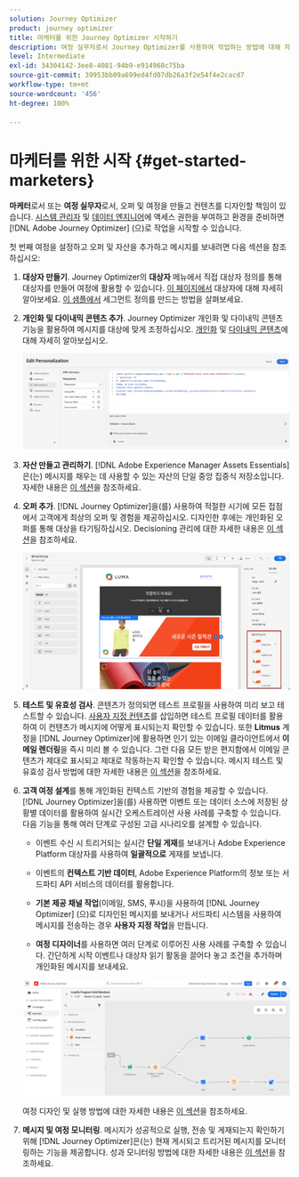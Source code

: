 ```yaml
---
solution: Journey Optimizer
product: journey optimizer
title: 마케터를 위한 Journey Optimizer 시작하기
description: 여정 실무자로서 Journey Optimizer를 사용하여 작업하는 방법에 대해 자세히 알아보십시오
level: Intermediate
exl-id: 34304142-3ee8-4081-94b9-e914968c75ba
source-git-commit: 39953bb09a699ed4fd07db26a3f2e54f4e2cacd7
workflow-type: tm+mt
source-wordcount: '456'
ht-degree: 100%

---
```


# 마케터를 위한 시작 {#get-started-marketers}

**마케터**&#x200B;로서 또는 **여정 실무자**&#x200B;로서, 오퍼 및 여정을 만들고 컨텐츠를 디자인할 책임이 있습니다. [시스템 관리자](administrator.md) 및 [데이터 엔지니어](data-engineer.md)에 액세스 권한을 부여하고 환경을 준비하면 [!DNL Adobe Journey Optimizer] (으)로 작업을 시작할 수 있습니다.

첫 번째 여정을 설정하고 오퍼 및 자산을 추가하고 메시지를 보내려면 다음 섹션을 참조하십시오:

1. **대상자 만들기**. Journey Optimizer의 **대상자** 메뉴에서 직접 대상자 정의를 통해 대상자를 만들어 여정에 활용할 수 있습니다.  [이 페이지에서](../../audience/about-audiences.md) 대상자에 대해 자세히 알아보세요. [이 샘플에서](../../audience/creating-a-segment-definition.md) 세그먼트 정의를 만드는 방법을 살펴보세요.

1. **개인화 및 다이내믹 콘텐츠 추가**. Journey Optimizer 개인화 및 다이내믹 콘텐츠 기능을 활용하여 메시지를 대상에 맞게 조정하십시오. [개인화](../../personalization/personalize.md) 및 [다이내믹 콘텐츠](../../personalization/get-started-dynamic-content.md)에 대해 자세히 알아보십시오.

   ![](../assets/perso_ee2.png)

1. **자산 만들고 관리하기**. [!DNL Adobe Experience Manager Assets Essentials]은(는) 메시지를 채우는 데 사용할 수 있는 자산의 단일 중앙 집중식 저장소입니다. 자세한 내용은 [이 섹션](../../content-management/assets-essentials.md)을 참조하세요.

1. **오퍼 추가**. [!DNL Journey Optimizer]을(를) 사용하여 적절한 시기에 모든 접점에서 고객에게 최상의 오퍼 및 경험을 제공하십시오. 디자인한 후에는 개인화된 오퍼를 통해 대상을 타기팅하십시오. Decisioning 관리에 대한 자세한 내용은 [이 섹션](../../offers/get-started/starting-offer-decisioning.md)을 참조하세요.

   ![](../assets/offers-e2e-offers-displayed.png)

1. **테스트 및 유효성 검사**. 콘텐츠가 정의되면 테스트 프로필을 사용하여 미리 보고 테스트할 수 있습니다. [사용자 지정 컨텐츠](../../personalization/personalize.md)를 삽입하면 테스트 프로필 데이터를 활용하여 이 컨텐츠가 메시지에 어떻게 표시되는지 확인할 수 있습니다. 또한 **Litmus** 계정을 [!DNL Journey Optimizer]에 활용하면 인기 있는 이메일 클라이언트에서 **이메일 렌더링**&#x200B;을 즉시 미리 볼 수 있습니다. 그런 다음 모든 받은 편지함에서 이메일 콘텐츠가 제대로 표시되고 제대로 작동하는지 확인할 수 있습니다. 메시지 테스트 및 유효성 검사 방법에 대한 자세한 내용은 [이 섹션](../../email/preview.md)을 참조하세요.

1. **고객 여정 설계**&#x200B;를 통해 개인화된 컨텍스트 기반의 경험을 제공할 수 있습니다. [!DNL Journey Optimizer]을(를) 사용하면 이벤트 또는 데이터 소스에 저장된 상황별 데이터를 활용하여 실시간 오케스트레이션 사용 사례를 구축할 수 있습니다. 다음 기능을 통해 여러 단계로 구성된 고급 시나리오를 설계할 수 있습니다.

   * 이벤트 수신 시 트리거되는 실시간 **단일 게재**&#x200B;를 보내거나 Adobe Experience Platform 대상자를 사용하여 **일괄적으로** 게재를 보냅니다.

   * 이벤트의 **컨텍스트 기반 데이터**, Adobe Experience Platform의 정보 또는 서드파티 API 서비스의 데이터를 활용합니다.

   * **기본 제공 채널 작업**(이메일, SMS, 푸시)을 사용하여 [!DNL Journey Optimizer] (으)로 디자인된 메시지를 보내거나 서드파티 시스템을 사용하여 메시지를 전송하는 경우 **사용자 지정 작업**&#x200B;을 만듭니다.

   * **여정 디자이너**&#x200B;를 사용하면 여러 단계로 이루어진 사용 사례를 구축할 수 있습니다. 간단하게 시작 이벤트나 대상자 읽기 활동을 끌어다 놓고 조건을 추가하며 개인화된 메시지를 보내세요.

   ![](../assets/journey-design.png)

   여정 디자인 및 실행 방법에 대한 자세한 내용은 [이 섹션](../../building-journeys/journey-gs.md)을 참조하세요.

1. **메시지 및 여정 모니터링**. 메시지가 성공적으로 실행, 전송 및 게재되는지 확인하기 위해 [!DNL Journey Optimizer]은(는) 현재 게시되고 트리거된 메시지를 모니터링하는 기능을 제공합니다. 성과 모니터링 방법에 대한 자세한 내용은 [이 섹션](../../reports/global-report.md)을 참조하세요.
